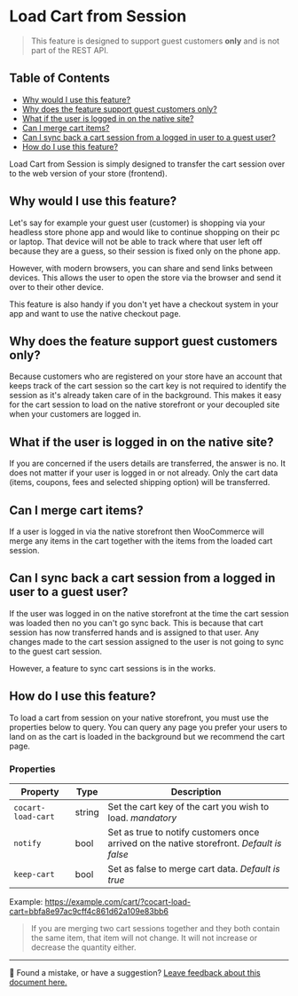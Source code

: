 # Load Cart from Session <!-- omit in toc -->

> This feature is designed to support guest customers **only** and is not part of the REST API.

## Table of Contents <!-- omit in toc -->

- [Why would I use this feature?](#why-would-i-use-this-feature)
- [Why does the feature support guest customers only?](#why-does-the-feature-support-guest-customers-only)
- [What if the user is logged in on the native site?](#what-if-the-user-is-logged-in-on-the-native-site)
- [Can I merge cart items?](#can-i-merge-cart-items)
- [Can I sync back a cart session from a logged in user to a guest user?](#can-i-sync-back-a-cart-session-from-a-logged-in-user-to-a-guest-user)
- [How do I use this feature?](#how-do-i-use-this-feature)

Load Cart from Session is simply designed to transfer the cart session over to the web version of your store (frontend).

## Why would I use this feature?

Let's say for example your guest user (customer) is shopping via your headless store phone app and would like to continue shopping on their pc or laptop. That device will not be able to track where that user left off because they are a guess, so their session is fixed only on the phone app.

However, with modern browsers, you can share and send links between devices. This allows the user to open the store via the browser and send it over to their other device.

This feature is also handy if you don't yet have a checkout system in your app and want to use the native checkout page.

## Why does the feature support guest customers only?

Because customers who are registered on your store have an account that keeps track of the cart session so the cart key is not required to identify the session as it's already taken care of in the background. This makes it easy for the cart session to load on the native storefront or your decoupled site when your customers are logged in.

## What if the user is logged in on the native site?

If you are concerned if the users details are transferred, the answer is no. It does not matter if your user is logged in or not already. Only the cart data (items, coupons, fees and selected shipping option) will be transferred.

## Can I merge cart items?

If a user is logged in via the native storefront then WooCommerce will merge any items in the cart together with the items from the loaded cart session.

## Can I sync back a cart session from a logged in user to a guest user?

If the user was logged in on the native storefront at the time the cart session was loaded then no you can't go sync back. This is because that cart session has now transferred hands and is assigned to that user. Any changes made to the cart session assigned to the user is not going to sync to the guest cart session.

However, a feature to sync cart sessions is in the works.

## How do I use this feature?

To load a cart from session on your native storefront, you must use the properties below to query. You can query any page you prefer your users to land on as the cart is loaded in the background but we recommend the cart page.

### Properties <!-- omit in toc -->

| Property           | Type   | Description                                                                                                                     |
| ------------------ | ------ | ------------------------------------------------------------------------------------------------------------------------------- |
| `cocart-load-cart` | string | Set the cart key of the cart you wish to load. _mandatory_                                        |
| `notify`           | bool   | Set as true to notify customers once arrived on the native storefront. _Default is false_ |
| `keep-cart`        | bool   | Set as false to merge cart data. _Default is true_                                                |

Example: https://example.com/cart/?cocart-load-cart=bbfa8e97ac9cff4c861d62a109e83bb6

> If you are merging two cart sessions together and they both contain the same item, that item will not change. It will not increase or decrease the quantity either.

<!-- FEEDBACK -->

---

🐞 Found a mistake, or have a suggestion? [Leave feedback about this document here.](https://github.com/co-cart/co-cart/issues/new?assignees=&labels=type%3A+documentation&template=doc_feedback.md&title=Feedback+on+./docs/load-cart-from-session.md)

<!-- /FEEDBACK -->
